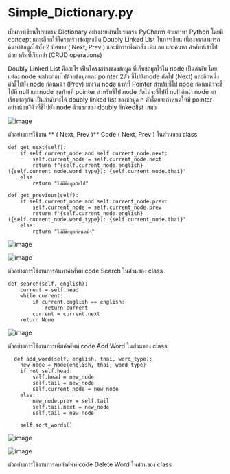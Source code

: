 # Simple_Dictionary.py
เป็นการเขียนโปรแกรม Dictionary อย่างง่ายผ่านโปรแกรม PyCharm ด้วยภาษา Python 
โดยมี concept และเลือกใช้โครงสร้างข้อมูลชนิด Doubly Linked List ในการเขียน เนื่องจากสามารถค้นหาข้อมูลได้ทั้ง 2 ทิศทาง ( Next, Prev )
และมีการเพิ่งคำสั่ง เพิ่ม ลบ และค้นหา คำศัพท์เข้าไปด้วย หรือที่เรียกว่า (CRUD operations)

Doubly Linked List คืออะไร
    เป็นโครงสร้างของข้อมูล ที่เก็บข้อมูลไว้ใน node เป็นลำดับ โดยแต่ละ node จะประกอบไปด้วยข้อมูลและ pointer 2ตัว ชี้ไปยังnode ถัดไป (Next) และอีกหนึ่งตัวชี้ไปยัง node ก่อนหน้า (Prev) ยกเว้น node แรกที่ Pointer สำหรับชี้ไป node ก่อนหน้าจะชี้ไปที่ null และnode สุดท้ายที่ pointer สำหรับชี้ไป node ถัดไปจะชี้ไปที่ null ถ้านํา node มาเรียงต่อๆกัน เป็นลำดับจะได้ doubly linked list ของข้อมูล n ตัวโดยจะกำหนดให้มี pointer อย่างน้อย1ตัวที่ชี้ไปยัง node ตัวแรกของ doubly linkedlist เสมอ

![image](https://github.com/twbengutcc/Simple_Dictionary.py/assets/150536808/d0d1bc71-7d56-4e3a-b709-91d0aa06e52a)


ตัวอย่างการใช้งาน ** ( Next, Prev )**  Code ( Next, Prev ) ในส่วนของ class

    def get_next(self):
        if self.current_node and self.current_node.next:
            self.current_node = self.current_node.next
            return f"{self.current_node.english} ({self.current_node.word_type}): {self.current_node.thai}"
        else:
            return "ไม่มีข้อมูลถัดไป"

    def get_previous(self):
        if self.current_node and self.current_node.prev:
            self.current_node = self.current_node.prev
            return f"{self.current_node.english} ({self.current_node.word_type}): {self.current_node.thai}"
        else:
            return "ไม่มีข้อมูลก่อนหน้า"

![image](https://github.com/twbengutcc/Simple_Dictionary.py/assets/150536808/efa6616b-e5e2-48ff-afb2-117db5f93bd6)

![image](https://github.com/twbengutcc/Simple_Dictionary.py/assets/150536808/62c0bf9a-3925-4220-b7f0-c28abda8acfb)


ตัวอย่างการใช้งานการค้นหาคำศัพท์ code Search ในส่วนของ class
    
    def search(self, english):
        current = self.head
        while current:
            if current.english == english:
                return current
            current = current.next
        return None
        
![image](https://github.com/twbengutcc/Simple_Dictionary.py/assets/150536808/7adee4ad-588e-4254-8eae-2a13149ce2fe)

ตัวอย่างการใช้งานการเพิ่มคำศัพท์ code Add Word ในส่วนของ class

      def add_word(self, english, thai, word_type):
        new_node = Node(english, thai, word_type)
        if not self.head:
            self.head = new_node
            self.tail = new_node
            self.current_node = new_node
        else:
            new_node.prev = self.tail
            self.tail.next = new_node
            self.tail = new_node

        self.sort_words()

![image](https://github.com/twbengutcc/Simple_Dictionary.py/assets/150536808/fb54c9d8-a2e4-4615-949f-3b8f099e4dfb)

![image](https://github.com/twbengutcc/Simple_Dictionary.py/assets/150536808/79893855-d07b-4bf6-8de2-7a79d739c966)

ตัวอย่างการใช้งานการลบคำศัพท์ code Delete Word ในส่วนของ class
